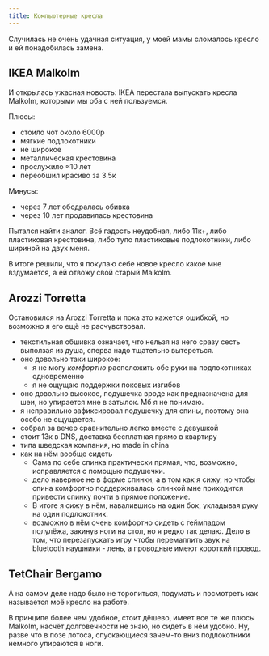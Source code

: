 ```yaml
---
title: Компьютерные кресла
---
```


Случилась не очень удачная ситуация, у моей мамы сломалось кресло и ей понадобилась замена.

## IKEA Malkolm

И открылась ужасная новость: IKEA перестала выпускать кресла Malkolm, которыми мы оба с ней пользуемся.

Плюсы:

+ стоило чот около 6000р
+ мягкие подлокотники
+ не широкое
+ металлическая крестовина
+ прослужило ≈10 лет
+ переобшил красиво за 3.5к

Минусы:

- через 7 лет ободралась обивка
- через 10 лет продавилась крестовина

Пытался найти аналог. Всё гадость неудобная, либо 11к+, либо пластиковая крестовина, либо тупо пластиковые подлокотники, либо шириной на двух меня.

В итоге решили, что я покупаю себе новое кресло какое мне вздумается, а ей отвожу свой старый Malkolm.

## Arozzi Torretta

Остановился на Arozzi Torretta и пока это кажется ошибкой, но возможно я его ещё не расчувствовал.

- текстильная обшивка означает, что нельзя на него сразу сесть выползая из душа, сперва надо тщательно вытереться.
- оно довольно таки широкое:
    - я не могу *комфортно* расположить обе руки на подлокотниках одновременно
    - я не ощущаю поддержки поковых изгибов
- оно довольно высокое, подушечка вроде как предназначена для шеи, но упирается мне в затылок. Мб я не понимаю.
- я неправильно зафиксировал подушечку для спины, поэтому она особо не ощущается.
- собрал за вечер сравнительно легко вместе с девушкой
- стоит 13к в DNS, доставка бесплатная прямо в квартиру
- типа шведская компания, но made in china
- как на нём вообще сидеть
    - Сама по себе спинка практически прямая, что, возможно, исправляется с помощью подушечки.
    - дело наверное не в форме спинки, а в том как я сижу, но чтобы спина комфортно поддерживалась спинкой мне приходится привести спинку почти в прямое положение.
    - В итоге я сижу в нём, навалившись на один бок, укладывая руку на один подлокотник.
    - возможно в нём очень комфортно сидеть с геймпадом полулёжа, закинув ноги на стол, но я редко так делаю. Дело в том, что перезапускать игру чтобы перемаппить звук на bluetooth наушники - лень, а проводные имеют короткий провод.

## TetChair Bergamo

А на самом деле надо было не торопиться, подумать и посмотреть как называется моё кресло на работе.

В принципе более чем удобное, стоит дёшево, имеет все те же плюсы Malkolm, насчёт долговечности не знаю, но сидеть в нём удобно. Ну, разве что в позе лотоса, спускающиеся зачем-то вниз подлокотники немного упираются в ноги.
